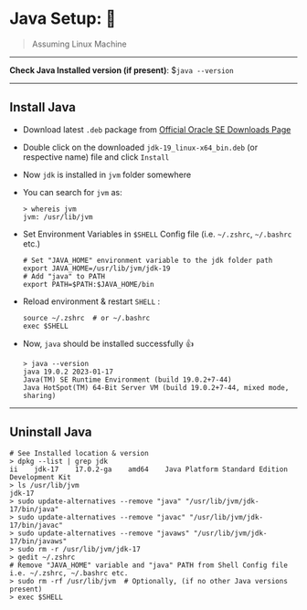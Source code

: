 # Java Setup: 🍵

> Assuming Linux Machine

---

**Check Java Installed version (if present)**: $`java --version`

---

## Install Java

- Download  latest `.deb` package from [Official Oracle SE Downloads Page](https://www.oracle.com/java/technologies/downloads/)
- Double click on the downloaded `jdk-19_linux-x64_bin.deb` (or respective name) file and click `Install`
- Now `jdk` is installed in `jvm` folder somewhere
- You can search for `jvm` as:

  ```shell
  > whereis jvm
  jvm: /usr/lib/jvm
  ```

- Set Environment Variables in  `$SHELL`  Config file (i.e. `~/.zshrc`, `~/.bashrc` etc.)

  ```shell
  # Set "JAVA_HOME" environment variable to the jdk folder path
  export JAVA_HOME=/usr/lib/jvm/jdk-19
  # Add "java" to PATH
  export PATH=$PATH:$JAVA_HOME/bin
  ```

- Reload environment & restart `SHELL` :

  ```shell
  source ~/.zshrc  # or ~/.bashrc
  exec $SHELL
  ````

- Now, `java` should be installed successfully :thumbsup:

  ```shell
  > java --version
  java 19.0.2 2023-01-17
  Java(TM) SE Runtime Environment (build 19.0.2+7-44)
  Java HotSpot(TM) 64-Bit Server VM (build 19.0.2+7-44, mixed mode, sharing)
  ```

---

## Uninstall Java

```shell
# See Installed location & version
> dpkg --list | grep jdk
ii    jdk-17    17.0.2-ga    amd64    Java Platform Standard Edition Development Kit
> ls /usr/lib/jvm                                                              
jdk-17
> sudo update-alternatives --remove "java" "/usr/lib/jvm/jdk-17/bin/java"
> sudo update-alternatives --remove "javac" "/usr/lib/jvm/jdk-17/bin/javac"
> sudo update-alternatives --remove "javaws" "/usr/lib/jvm/jdk-17/bin/javaws"
> sudo rm -r /usr/lib/jvm/jdk-17
> gedit ~/.zshrc
# Remove "JAVA_HOME" variable and "java" PATH from Shell Config file i.e. ~/.zshrc, ~/.bashrc etc.
> sudo rm -rf /usr/lib/jvm  # Optionally, (if no other Java versions present)
> exec $SHELL
```

